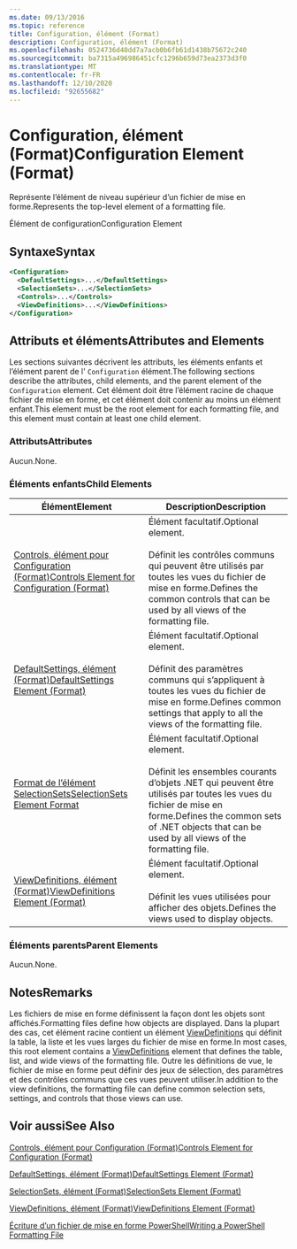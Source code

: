 ```yaml
---
ms.date: 09/13/2016
ms.topic: reference
title: Configuration, élément (Format)
description: Configuration, élément (Format)
ms.openlocfilehash: 0524736d40dd7a7acb0b6fb61d1438b75672c240
ms.sourcegitcommit: ba7315a496986451cfc1296b659d73ea2373d3f0
ms.translationtype: MT
ms.contentlocale: fr-FR
ms.lasthandoff: 12/10/2020
ms.locfileid: "92655682"
---
```

# <a name="configuration-element-format"></a><span data-ttu-id="b5388-103">Configuration, élément (Format)</span><span class="sxs-lookup"><span data-stu-id="b5388-103">Configuration Element (Format)</span></span>

<span data-ttu-id="b5388-104">Représente l’élément de niveau supérieur d’un fichier de mise en forme.</span><span class="sxs-lookup"><span data-stu-id="b5388-104">Represents the top-level element of a formatting file.</span></span>

<span data-ttu-id="b5388-105">Élément de configuration</span><span class="sxs-lookup"><span data-stu-id="b5388-105">Configuration Element</span></span>

## <a name="syntax"></a><span data-ttu-id="b5388-106">Syntaxe</span><span class="sxs-lookup"><span data-stu-id="b5388-106">Syntax</span></span>

```xml
<Configuration>
  <DefaultSettings>...</DefaultSettings>
  <SelectionSets>...</SelectionSets>
  <Controls>...</Controls>
  <ViewDefinitions>...</ViewDefinitions>
</Configuration>

```

## <a name="attributes-and-elements"></a><span data-ttu-id="b5388-107">Attributs et éléments</span><span class="sxs-lookup"><span data-stu-id="b5388-107">Attributes and Elements</span></span>

<span data-ttu-id="b5388-108">Les sections suivantes décrivent les attributs, les éléments enfants et l’élément parent de l' `Configuration` élément.</span><span class="sxs-lookup"><span data-stu-id="b5388-108">The following sections describe the attributes, child elements, and the parent element of the `Configuration` element.</span></span> <span data-ttu-id="b5388-109">Cet élément doit être l’élément racine de chaque fichier de mise en forme, et cet élément doit contenir au moins un élément enfant.</span><span class="sxs-lookup"><span data-stu-id="b5388-109">This element must be the root element for each formatting file, and this element must contain at least one child element.</span></span>

### <a name="attributes"></a><span data-ttu-id="b5388-110">Attributs</span><span class="sxs-lookup"><span data-stu-id="b5388-110">Attributes</span></span>

<span data-ttu-id="b5388-111">Aucun.</span><span class="sxs-lookup"><span data-stu-id="b5388-111">None.</span></span>

### <a name="child-elements"></a><span data-ttu-id="b5388-112">Éléments enfants</span><span class="sxs-lookup"><span data-stu-id="b5388-112">Child Elements</span></span>

|<span data-ttu-id="b5388-113">Élément</span><span class="sxs-lookup"><span data-stu-id="b5388-113">Element</span></span>|<span data-ttu-id="b5388-114">Description</span><span class="sxs-lookup"><span data-stu-id="b5388-114">Description</span></span>|
|-------------|-----------------|
|[<span data-ttu-id="b5388-115">Controls, élément pour Configuration (Format)</span><span class="sxs-lookup"><span data-stu-id="b5388-115">Controls Element for Configuration (Format)</span></span>](./controls-element-for-configuration-format.md)|<span data-ttu-id="b5388-116">Élément facultatif.</span><span class="sxs-lookup"><span data-stu-id="b5388-116">Optional element.</span></span><br /><br /> <span data-ttu-id="b5388-117">Définit les contrôles communs qui peuvent être utilisés par toutes les vues du fichier de mise en forme.</span><span class="sxs-lookup"><span data-stu-id="b5388-117">Defines the common controls that can be used by all views of the formatting file.</span></span>|
|[<span data-ttu-id="b5388-118">DefaultSettings, élément (Format)</span><span class="sxs-lookup"><span data-stu-id="b5388-118">DefaultSettings Element (Format)</span></span>](./defaultsettings-element-format.md)|<span data-ttu-id="b5388-119">Élément facultatif.</span><span class="sxs-lookup"><span data-stu-id="b5388-119">Optional element.</span></span><br /><br /> <span data-ttu-id="b5388-120">Définit des paramètres communs qui s’appliquent à toutes les vues du fichier de mise en forme.</span><span class="sxs-lookup"><span data-stu-id="b5388-120">Defines common settings that apply to all the views of the formatting file.</span></span>|
|[<span data-ttu-id="b5388-121">Format de l’élément SelectionSets</span><span class="sxs-lookup"><span data-stu-id="b5388-121">SelectionSets Element Format</span></span>](./selectionsets-element-format.md)|<span data-ttu-id="b5388-122">Élément facultatif.</span><span class="sxs-lookup"><span data-stu-id="b5388-122">Optional element.</span></span><br /><br /> <span data-ttu-id="b5388-123">Définit les ensembles courants d’objets .NET qui peuvent être utilisés par toutes les vues du fichier de mise en forme.</span><span class="sxs-lookup"><span data-stu-id="b5388-123">Defines the common sets of .NET objects that can be used by all views of the formatting file.</span></span>|
|[<span data-ttu-id="b5388-124">ViewDefinitions, élément (Format)</span><span class="sxs-lookup"><span data-stu-id="b5388-124">ViewDefinitions Element (Format)</span></span>](./viewdefinitions-element-format.md)|<span data-ttu-id="b5388-125">Élément facultatif.</span><span class="sxs-lookup"><span data-stu-id="b5388-125">Optional element.</span></span><br /><br /> <span data-ttu-id="b5388-126">Définit les vues utilisées pour afficher des objets.</span><span class="sxs-lookup"><span data-stu-id="b5388-126">Defines the views used to display objects.</span></span>|

### <a name="parent-elements"></a><span data-ttu-id="b5388-127">Éléments parents</span><span class="sxs-lookup"><span data-stu-id="b5388-127">Parent Elements</span></span>

<span data-ttu-id="b5388-128">Aucun.</span><span class="sxs-lookup"><span data-stu-id="b5388-128">None.</span></span>

## <a name="remarks"></a><span data-ttu-id="b5388-129">Notes</span><span class="sxs-lookup"><span data-stu-id="b5388-129">Remarks</span></span>

<span data-ttu-id="b5388-130">Les fichiers de mise en forme définissent la façon dont les objets sont affichés.</span><span class="sxs-lookup"><span data-stu-id="b5388-130">Formatting files define how objects are displayed.</span></span> <span data-ttu-id="b5388-131">Dans la plupart des cas, cet élément racine contient un élément [ViewDefinitions](./viewdefinitions-element-format.md) qui définit la table, la liste et les vues larges du fichier de mise en forme.</span><span class="sxs-lookup"><span data-stu-id="b5388-131">In most cases, this root element contains a [ViewDefinitions](./viewdefinitions-element-format.md) element that defines the table, list, and wide views of the formatting file.</span></span> <span data-ttu-id="b5388-132">Outre les définitions de vue, le fichier de mise en forme peut définir des jeux de sélection, des paramètres et des contrôles communs que ces vues peuvent utiliser.</span><span class="sxs-lookup"><span data-stu-id="b5388-132">In addition to the view definitions, the formatting file can define common selection sets, settings, and controls that those views can use.</span></span>

## <a name="see-also"></a><span data-ttu-id="b5388-133">Voir aussi</span><span class="sxs-lookup"><span data-stu-id="b5388-133">See Also</span></span>

[<span data-ttu-id="b5388-134">Controls, élément pour Configuration (Format)</span><span class="sxs-lookup"><span data-stu-id="b5388-134">Controls Element for Configuration (Format)</span></span>](./controls-element-for-configuration-format.md)

[<span data-ttu-id="b5388-135">DefaultSettings, élément (Format)</span><span class="sxs-lookup"><span data-stu-id="b5388-135">DefaultSettings Element (Format)</span></span>](./defaultsettings-element-format.md)

[<span data-ttu-id="b5388-136">SelectionSets, élément (Format)</span><span class="sxs-lookup"><span data-stu-id="b5388-136">SelectionSets Element (Format)</span></span>](./selectionsets-element-format.md)

[<span data-ttu-id="b5388-137">ViewDefinitions, élément (Format)</span><span class="sxs-lookup"><span data-stu-id="b5388-137">ViewDefinitions Element (Format)</span></span>](./viewdefinitions-element-format.md)

[<span data-ttu-id="b5388-138">Écriture d’un fichier de mise en forme PowerShell</span><span class="sxs-lookup"><span data-stu-id="b5388-138">Writing a PowerShell Formatting File</span></span>](./writing-a-powershell-formatting-file.md)
